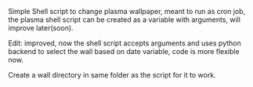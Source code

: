 Simple Shell script to change plasma wallpaper, meant to run as cron job, the plasma shell script can be created as a variable with arguments, will improve later(soon).

Edit: improved, now the shell script accepts arguments and uses python backend to select the wall based on date variable, code is more flexible now.

Create a wall directory in same folder as the script for it to work.

